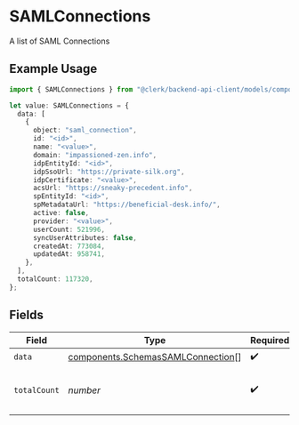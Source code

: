 # SAMLConnections

A list of SAML Connections

## Example Usage

```typescript
import { SAMLConnections } from "@clerk/backend-api-client/models/components";

let value: SAMLConnections = {
  data: [
    {
      object: "saml_connection",
      id: "<id>",
      name: "<value>",
      domain: "impassioned-zen.info",
      idpEntityId: "<id>",
      idpSsoUrl: "https://private-silk.org",
      idpCertificate: "<value>",
      acsUrl: "https://sneaky-precedent.info",
      spEntityId: "<id>",
      spMetadataUrl: "https://beneficial-desk.info/",
      active: false,
      provider: "<value>",
      userCount: 521996,
      syncUserAttributes: false,
      createdAt: 773084,
      updatedAt: 958741,
    },
  ],
  totalCount: 117320,
};
```

## Fields

| Field                                                                                  | Type                                                                                   | Required                                                                               | Description                                                                            |
| -------------------------------------------------------------------------------------- | -------------------------------------------------------------------------------------- | -------------------------------------------------------------------------------------- | -------------------------------------------------------------------------------------- |
| `data`                                                                                 | [components.SchemasSAMLConnection](../../models/components/schemassamlconnection.md)[] | :heavy_check_mark:                                                                     | N/A                                                                                    |
| `totalCount`                                                                           | *number*                                                                               | :heavy_check_mark:                                                                     | Total number of SAML Connections<br/>                                                  |